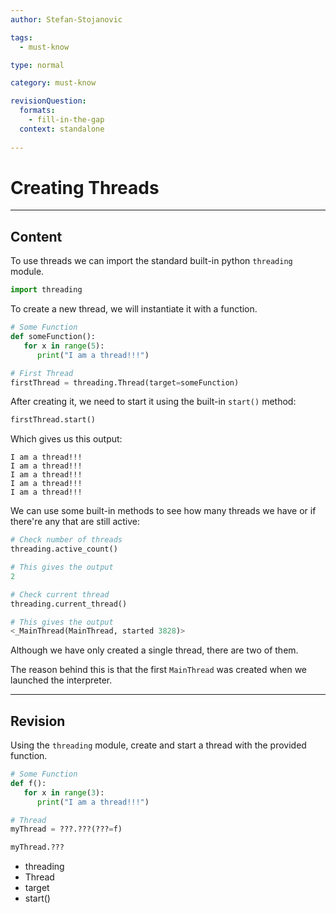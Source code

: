```yaml
---
author: Stefan-Stojanovic

tags:
  - must-know

type: normal

category: must-know

revisionQuestion:
  formats:
    - fill-in-the-gap
  context: standalone
  
---
```


# Creating Threads

---

## Content

To use threads we can import the standard built-in python `threading` module.

```python
import threading
```

To create a new thread, we will instantiate it with a function.

```python
# Some Function
def someFunction():
   for x in range(5):
      print("I am a thread!!!")

# First Thread
firstThread = threading.Thread(target=someFunction)
```

After creating it, we need to start it using the built-in `start()` method:
```python
firstThread.start()
```

Which gives us this output:
```plain-text
I am a thread!!!
I am a thread!!!
I am a thread!!!
I am a thread!!!
I am a thread!!!
```

We can use some built-in methods to see how many threads we have or if there're any that are still active:

```python
# Check number of threads
threading.active_count()

# This gives the output
2
```

```python
# Check current thread
threading.current_thread()

# This gives the output
<_MainThread(MainThread, started 3828)>
```

Although we have only created a single thread, there are two of them.

The reason behind this is that the first `MainThread` was created when we launched the interpreter.

---

## Revision

Using the `threading` module, create and start a thread with the provided function.

```python
# Some Function
def f():
   for x in range(3):
      print("I am a thread!!!")

# Thread
myThread = ???.???(???=f)

myThread.???
```

- threading
- Thread
- target
- start()

